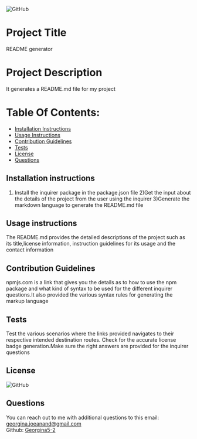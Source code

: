 
  ![GitHub](https://img.shields.io/github/license/Georgina5-2/README-Generator)
  # Project Title 
  README generator
  # Project Description
  It generates a README.md file for my project

  # Table Of Contents:
  
 * [Installation Instructions](#installation-instructions)
 * [Usage Instructions](#usage-instructions)
 * [Contribution Guidelines](#contribution-guidelines)
 * [Tests](#tests)
 * [License](#license)
 * [Questions](#questions)


  ## Installation instructions
  1) Install the inquirer package in the package.json file 2)Get the input about the details of the project from the user using the inquirer 3)Generate the markdown language to generate the README.md file
  ## Usage instructions
  The README.md provides the detailed descriptions of the project such as its title,license information, instruction guidelines for its usage and the contact information
  ## Contribution Guidelines  
  npmjs.com is a link that gives you the details as to how to use the npm package and what kind of syntax to be used for the different inquirer questions.It also provided the various syntax rules for generating the  markup language
  ## Tests
  Test the various scenarios where the links provided navigates to their respective intended destination routes. Check for the accurate license badge generation.Make sure the right answers are provided for the inquirer questions
  ## License
  ![GitHub](https://img.shields.io/github/license/Georgina5-2/README-Generator)
  ## Questions 
  You can reach out to me with additional questions to this email:
  [georgina.joeanand@gmail.com](mailto:georgina.joeanand@gmail.com)<br/>
  Github: [Georgina5-2](https://github.com/Georgina5-2)